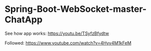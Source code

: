 # Spring-Boot-WebSocket-master-ChatApp

See how app works:
https://youtu.be/TSyfzBfydtw
 
Followed: https://www.youtube.com/watch?v=4Hyv4M1kFeM
